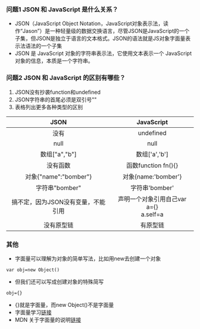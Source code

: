 ### 问题1 JSON 和 JavaScript 是什么关系？
* JSON（JavaScript Object Notation，JavaScript对象表示法，读作“Jason”）是一种轻量级的数据交换语言，尽管JSON是JavaScript的一个子集，但JSON是独立于语言的文本格式。JSON的语法就是JS对象字面量表示法语法的一个子集
* JSON 是 JavaScript 对象的字符串表示法，它使用文本表示一个 JavaScript 对象的信息，本质是一个字符串。
### 问题2 JSON 和 JavaScript 的区别有哪些？
1. JSON没有抄袭function和undefined
2. JSON字符串的首尾必须是双引号""
3. 表格列出更多各种类型的区别

|JSON|JavaScript|
|:--:|:--:|
|没有|undefined|
|null|null|
|数组["a","b"]|数组['a','b']|
|没有函数|函数function fn(){}|
|对象{"name":"bomber"}|对象{name:'bomber'}|
|字符串"bomber"|字符串'bomber'|
|搞不定，因为JSON没有变量，不能引用|声明一个对象引用自己var a={}<br>a.self=a|
|没有原型链|有原型链|

### 其他
* 字面量可以理解为对象的简单写法，比如用new去创建一个对象
```
var obj=new Object()
```
* 但我们还可以写成创建对象的特殊简写
```
obj={}
```
* {}就是字面量，而new Object()不是字面量
* 字面量学习[链接](https://www.jianshu.com/p/0f2816805da6)
* MDN 关于字面量的说明[链接](https://developer.mozilla.org/zh-CN/docs/Web/JavaScript/Reference/Operators/Spread_syntax)